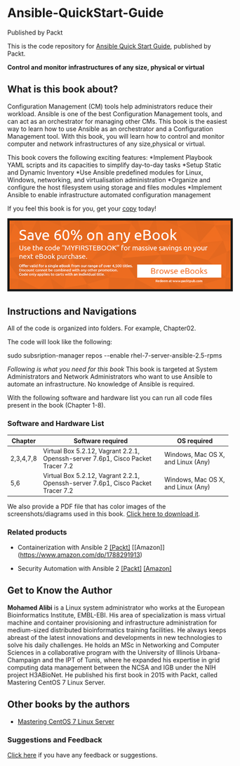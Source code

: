# Ansible-QuickStart-Guide
Published by Packt



This is the code repository for [Ansible Quick Start Guide](https://www.packtpub.com/virtualization-and-cloud/ansible-quick-start-guide?utm_source=github&utm_medium=repository&utm_campaign=9781789532937), published by Packt.

**Control and monitor infrastructures of any size, physical or virtual**

## What is this book about?
Configuration Management (CM) tools help administrators reduce their workload. Ansible is one of the best Configuration Management tools, and can act as an orchestrator for managing other CMs. This book is the easiest way to learn how to use Ansible as an orchestrator and a Configuration Management tool. With this book, you will learn how to control and monitor computer and network infrastructures of any size,physical or virtual. 


This book covers the following exciting features: 
*Implement Playbook YAML scripts and its capacities to simplify day-to-day tasks
*Setup Static and Dynamic Inventory
*Use Ansible predefined modules for Linux, Windows, networking, and virtualisation administration
*Organize and configure the host filesystem using storage and files modules
*Implement Ansible to enable infrastructure automated configuration management

If you feel this book is for you, get your [copy](https://www.amazon.com/dp/1789532930) today!

<a href= "https://www.packtpub.com/?utm_source=github&utm_medium=banner&utm_campaign=GitHubBanner">
  <img src="https://raw.githubusercontent.com/PacktPublishing/GitHub/master/GitHub.png" 
alt="https://www.packtpub.com/" border="5" ></a>


## Instructions and Navigations
All of the code is organized into folders. For example, Chapter02.

The code will look like the following:

sudo subsription-manager repos --enable rhel-7-server-ansible-2.5-rpms


*Following is what you need for this book*
This book is targeted at System Administrators and Network Administrators who want to use Ansible to automate an infrastructure. No knowledge of Ansible is required.

With the following software and hardware list you can run all code files present in the book (Chapter 1-8).

### Software and Hardware List

| Chapter  | Software required                                                               | OS required                        |     
| -------- | ------------------------------------------------------------------------------  |------------------------------------|
| 2,3,4,7,8|Virtual Box 5.2.12, Vagrant 2.2.1, Openssh-server 7.6p1, Cisco Packet Tracer 7.2 | Windows, Mac OS X, and Linux (Any) |
| 5,6      |Virtual Box 5.2.12, Vagrant 2.2.1, Openssh-server 7.6p1, Cisco Packet Tracer 7.2 | Windows, Mac OS X, and Linux (Any) |



We also provide a PDF file that has color images of the screenshots/diagrams used in this book. [Click here to download it]( https://www.packtpub.com/sites/default/files/downloads/9781789532937_ColorImages.pdf).


### Related products 
* Containerization with Ansible 2 [[Packt]](https://www.packtpub.com/virtualization-and-cloud/containerization-ansible-2?utm_source=github&utm_medium=repository&utm_campaign=9781788291910) [[Amazon]] (https://www.amazon.com/dp/1788291913)

* Security Automation with Ansible 2 [[Packt]](https://www.packtpub.com/virtualization-and-cloud/security-automation-ansible-2?utm_source=github&utm_medium=repository&utm_campaign=9781788394512) [[Amazon]](https://www.amazon.com/dp/1788394518)

## Get to Know the Author
**Mohamed Alibi**
is a Linux system administrator who works at the European Bioinformatics Institute, EMBL-EBI. His area of specialization is mass virtual machine and container provisioning and infrastructure administration for medium-sized distributed bioinformatics training facilities. He always keeps abreast of the latest innovations and developments in new technologies to solve his daily challenges. He holds an MSc in Networking and Computer Sciences in a collaborative program with the University of Illinois Urbana-Champaign and the IPT of Tunis, where he expanded his expertise in grid computing data management between the NCSA and IGB under the NIH project H3ABioNet. He published his first book in 2015 with Packt, called Mastering CentOS 7 Linux Server.	

## Other books by the authors
* [Mastering CentOS 7 Linux Server](https://www.packtpub.com/networking-and-servers/mastering-centos-7-linux-server?utm_source=github&utm_medium=repository&utm_campaign=9781785282393)

### Suggestions and Feedback
[Click here](https://docs.google.com/forms/d/e/1FAIpQLSdy7dATC6QmEL81FIUuymZ0Wy9vH1jHkvpY57OiMeKGqib_Ow/viewform) if you have any feedback or suggestions.
